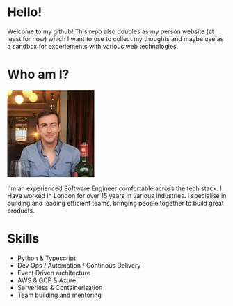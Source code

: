 # Hello!

Welcome to my github! This repo also doubles as my person website (at least for now) which I want to use to collect my thoughts and maybe use as a sandbox for experiements with various web technologies.

# Who am I?

<img src="./src/assets/profile.jpg" width="200" height="200">

I'm an experienced Software Engineer comfortable across the tech stack. 
I Have worked in London for over 15 years in various industries.
I specialise in building and leading efficient teams, bringing people together to build great products.

# Skills

* Python & Typescript
* Dev Ops / Automation / Continous Delivery
* Event Driven architecture
* AWS & GCP & Azure
* Serverless & Containerisation
* Team building and mentoring

